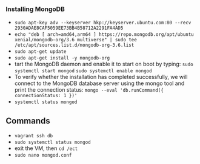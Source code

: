### Installing MongoDB
* `sudo apt-key adv --keyserver hkp://keyserver.ubuntu.com:80 --recv 2930ADAE8CAF5059EE73BB4B58712A2291FA4AD5`
* `echo "deb [ arch=amd64,arm64 ] https://repo.mongodb.org/apt/ubuntu xenial/mongodb-org/3.6 multiverse" | sudo tee /etc/apt/sources.list.d/mongodb-org-3.6.list`
* `sudo apt-get update`
* `sudo apt-get install -y mongodb-org`
* tart the MongoDB daemon and enable it to start on boot by typing: `sudo systemctl start mongod`
 `sudo systemctl enable mongod`
* To verify whether the installation has completed successfully, we will connect to the MongoDB database server using the mongo tool and print the connection status: `mongo --eval 'db.runCommand({ connectionStatus: 1 })'`
* `systemctl status mongod`

## Commands ##
* `vagrant ssh db`
* `sudo systemctl status mongod`
* exit the VM, then `cd /ect`
* `sudo nano mongod.conf`